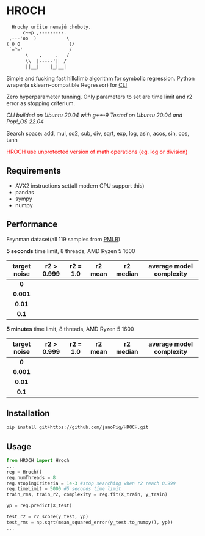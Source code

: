 # HROCH

```txt
  Hrochy určite nemajú choboty.
      c~~p ,---------.
 ,---'oo  )           \
( O O                  )/
 `=^='                 /
       \    ,     .   /
       \\  |-----'|  /
       ||__|    |_|__|
```

  Simple and fucking fast hillclimb algorithm for symbolic regression.
  Python wraper(a sklearn-compatible Regressor) for [CLI](README_CLI.md)

  Zero hyperparameter tunning. Only parameters to set are time limit and r2 error as stopping criterium.

  *CLI builded on Ubuntu 20.04 with g++-9
  Tested on Ubuntu 20.04 and Pop!_OS 22.04*

  Search space: add, mul, sq2, sub, div, sqrt, exp, log, asin, acos, sin, cos, tanh

  <span style="color:red"> HROCH use unprotected version of math operations (eg. log or division)</span>

## Requirements

- AVX2 instructions set(all modern CPU support this)
- pandas
- sympy
- numpy

## Performance  

Feynman dataset(all 119 samples from  [PMLB](https://github.com/EpistasisLab/pmlb))  

**5 seconds** time limit, 8 threads, AMD Ryzen 5 1600

| **target noise** | **r2 > 0.999** | **r2 = 1.0** | **r2 mean** | **r2 median** | **average model complexity** |
|:----------------:|:--------------:|:------------:|:-----------:|:-------------:|:----------------------------:|
| **0**            |                |              |             |               |                              |
| **0.001**        |                |              |             |               |                              |
| **0.01**         |                |              |             |               |                              |
| **0.1**          |                |              |             |               |                              |

**5 minutes** time limit, 8 threads, AMD Ryzen 5 1600

| **target noise** | **r2 > 0.999** | **r2 = 1.0** | **r2 mean** | **r2 median** | **average model complexity** |
|:----------------:|:--------------:|:------------:|:-----------:|:-------------:|:----------------------------:|
| **0**            |                |              |             |               |                              |
| **0.001**        |                |              |             |               |                              |
| **0.01**         |                |              |             |               |                              |
| **0.1**          |                |              |             |               |                              |

## Installation

```sh
pip install git+https://github.com/janoPig/HROCH.git
```

## Usage

```python
from HROCH import Hroch
...
reg = Hroch()
reg.numThreads = 8
reg.stopingCriteria = 1e-3 #stop searching when r2 reach 0.999
reg.timeLimit = 5000 #5 seconds time limit
train_rms, train_r2, complexity = reg.fit(X_train, y_train)

yp = reg.predict(X_test)

test_r2 = r2_score(y_test, yp)
test_rms = np.sqrt(mean_squared_error(y_test.to_numpy(), yp))
...
```
